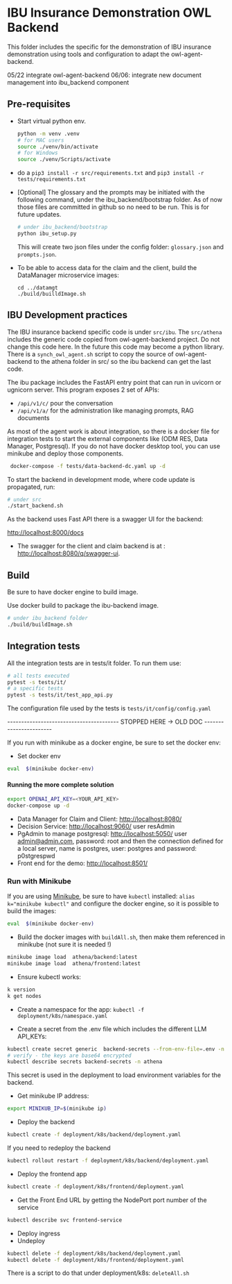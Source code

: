 # IBU Insurance Demonstration OWL Backend

This folder includes the specific for the demonstration of IBU insurance demonstration using tools and configuration to adapt the owl-agent-backend.

05/22 integrate owl-agent-backend
06/06: integrate new document management into ibu_backend component

## Pre-requisites

* Start virtual python env.

    ```sh
    python -m venv .venv
    # for MAC users
    source ./venv/bin/activate
    # for Windows
    source ./venv/Scripts/activate
    ```

* do a `pip3 install -r src/requirements.txt` and `pip3 install -r tests/requirements.txt`

* [Optional] The glossary and the prompts may be initiated with the following command, under the ibu_backend/bootstrap folder. As of now those files are committed in github so no need to be run. This is for future updates.

    ```sh
    # under ibu_backend/bootstrap
    python ibu_setup.py
    ```

    This will create two json files under the config folder: `glossary.json` and `prompts.json`.

* To be able to access data for the claim and the client, build the DataManager microservice images:

    ```
    cd ../datamgt
    ./build/builldImage.sh
    ```

## IBU Development practices

The IBU insurance backend specific code is under `src/ibu`. The `src/athena` includes the generic code copied from owl-agent-backend project. Do not change this code here. In the future this code may become a python library. There is a `synch_owl_agent.sh` script to copy the source of owl-agent-backend to the athena folder in src/ so the ibu backend can get the last code.

The ibu package includes the FastAPI entry point that can run in uvicorn or ugnicorn server. This program exposes 2 set of APIs: 

* `/api/v1/c/` pour the conversation 
* `/api/v1/a/` for the administration like managing prompts, RAG documents

As most of the agent work is about integration, so there is a docker file for integration tests to start the external components like (ODM RES, Data Manager, Postgresql). If you do not have docker desktop tool, you can use minikube and deploy those components.

```sh
 docker-compose -f tests/data-backend-dc.yaml up -d
```

To start the backend in development mode, where code update is propagated, run:

```sh
# under src
./start_backend.sh
```

As the backend uses Fast API there is a swagger UI for the backend:

[http://localhost:8000/docs](http://localhost:8000/docs)


* The swagger for the client and claim backend is at : [http://localhost:8080/q/swagger-ui](http://localhost:8080/q/swagger-ui).

## Build

Be sure to have docker engine to build image.

Use docker build to package the ibu-backend image.

```sh
# under ibu_backend folder
./build/buildImage.sh
```


## Integration tests

All the integration tests are in tests/it folder. To run them use:

```sh
# all tests executed
pytest -s tests/it/
# a specific tests
pytest -s tests/it/test_app_api.py
```

The configuration file used by the tests is `tests/it/config/config.yaml`

---------------------------------------- STOPPED HERE -> OLD DOC -----------------------



If you run with minikube as a docker engine, be sure to set the docker env:

* Set docker env

```sh
eval  $(minikube docker-env)
```

#### Running the more complete solution

```sh
export OPENAI_API_KEY=<YOUR_API_KEY>
docker-compose up -d
```

* Data Manager for Claim and Client: [http://localhost:8080/](http://localhost:8080/)
* Decision Service: [http://localhost:9060/](http://localhost:9060/)  user resAdmin
* PgAdmin to manage postgresql: [http://localhost:5050/](http://localhost:5050/) user admin@admin.com, password: root and then the connection defined for a local server, name is postgres, user: postgres and password: p0stgrespwd
* Front end for the demo:  [http://localhost:8501/](http://localhost:8501/)


### Run with Minikube

If you are using [Minikube](https://minikube.sigs.k8s.io/docs/start/), be sure to have `kubectl` installed: `alias k="minikube kubectl"` and configure the docker engine, so it is possible to build the images:

```sh
eval  $(minikube docker-env)
```

* Build the docker images with `buildAll.sh`, then make them referenced in minikube (not sure it is needed !)

```sh
minikube image load  athena/backend:latest
minikube image load  athena/frontend:latest
```

* Ensure kubectl works:

```sh
k version
k get nodes
```

* Create a namespace for the app: `kubectl -f deployment/k8s/namespace.yaml`

* Create a secret from the .env file which includes the different LLM API_KEYs:

```sh
kubectl create secret generic  backend-secrets --from-env-file=.env -n athena
# verify - the keys are base64 encrypted
kubectl describe secrets backend-secrets -n athena
```

This secret is used in the deployment to load environment variables for the backend.

* Get minikube IP address: 

```sh
export MINIKUB_IP=$(minikube ip)
```

* Deploy the backend

```sh
kubectl create -f deployment/k8s/backend/deployment.yaml
```

If you need to redeploy the backend

```sh
kubectl rollout restart -f deployment/k8s/backend/deployment.yaml
```

* Deploy the frontend app

```sh
kubectl create -f deployment/k8s/frontend/deployment.yaml
```

* Get the Front End URL by getting the NodePort port number of the service

```sh
kubectl describe svc frontend-service
```

* Deploy ingress
* Undeploy

```sh
kubectl delete -f deployment/k8s/backend/deployment.yaml
kubectl delete -f deployment/k8s/frontend/deployment.yaml
```

There is a script to do that under deployment/k8s: `deleteAll.sh`

